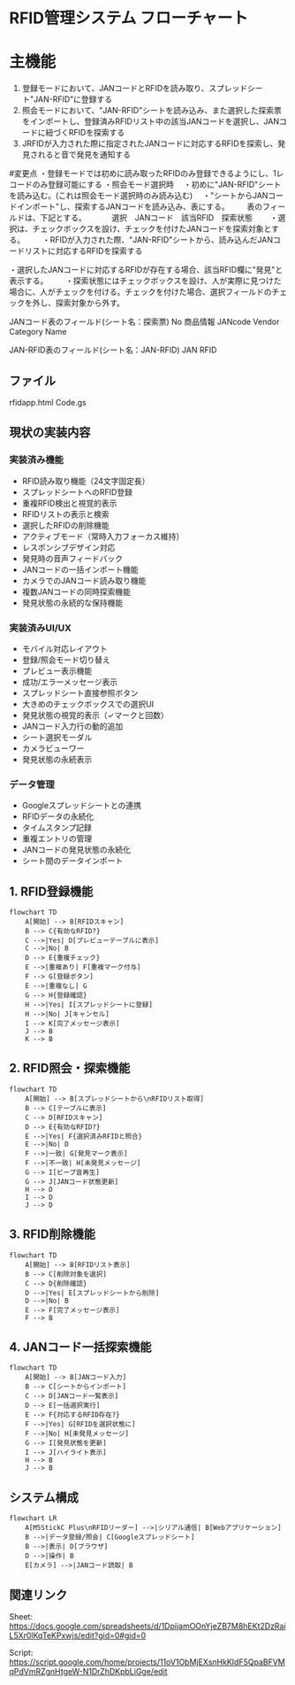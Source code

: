 # RFID管理システム フローチャート

# 主機能
1. 登録モードにおいて、JANコードとRFIDを読み取り、スプレッドシート"JAN-RFID"に登録する
2. 照会モードにおいて、"JAN-RFID"シートを読み込み、また選択した探索票をインポートし、登録済みRFIDリスト中の該当JANコードを選択し、JANコードに紐づくRFIDを探索する
3. JRFIDが入力された際に指定されたJANコードに対応するRFIDを探索し、発見されると音で発見を通知する

#変更点
・登録モードでは初めに読み取ったRFIDのみ登録できるようにし、1レコードのみ登録可能にする
・照会モード選択時
　・初めに"JAN-RFID"シートを読み込む。(これは照会モード選択時のみ読み込む)
　・"シートからJANコードインポート"し、探索するJANコードを読み込み、表にする。
　　表のフィールドは、下記とする。
　　　選択　JANコード　該当RFID　探索状態
　　・選択は、チェックボックスを設け、チェックを付けたJANコードを探索対象とする。
　　・RFIDが入力された際、"JAN-RFID"シートから、読み込んだJANコードリストに対応するRFIDを探索する

・選択したJANコードに対応するRFIDが存在する場合、該当RFID欄に"発見"と表示する。
　　・探索状態にはチェックボックスを設け、人が実際に見つけた場合に、人がチェックを付ける。チェックを付けた場合、選択フィールドのチェックを外し、探索対象から外す。


JANコード表のフィールド(シート名：探索票)
No 商品情報	JANcode	Vendor	Category	Name

JAN-RFID表のフィールド(シート名：JAN-RFID)
JAN RFID


## ファイル
rfidapp.html
Code.gs

## 現状の実装内容
### 実装済み機能
- RFID読み取り機能（24文字固定長）
- スプレッドシートへのRFID登録
- 重複RFID検出と視覚的表示
- RFIDリストの表示と検索
- 選択したRFIDの削除機能
- アクティブモード（常時入力フォーカス維持）
- レスポンシブデザイン対応
- 発見時の音声フィードバック
- JANコードの一括インポート機能
- カメラでのJANコード読み取り機能
- 複数JANコードの同時探索機能
- 発見状態の永続的な保持機能

### 実装済みUI/UX
- モバイル対応レイアウト
- 登録/照会モード切り替え
- プレビュー表示機能
- 成功/エラーメッセージ表示
- スプレッドシート直接参照ボタン
- 大きめのチェックボックスでの選択UI
- 発見状態の視覚的表示（✓マークと回数）
- JANコード入力行の動的追加
- シート選択モーダル
- カメラビューワー
- 発見状態の永続表示

### データ管理
- Googleスプレッドシートとの連携
- RFIDデータの永続化
- タイムスタンプ記録
- 重複エントリの管理
- JANコードの発見状態の永続化
- シート間のデータインポート

## 1. RFID登録機能
```mermaid
flowchart TD
    A[開始] --> B[RFIDスキャン]
    B --> C{有効なRFID?}
    C -->|Yes| D[プレビューテーブルに表示]
    C -->|No| B
    D --> E{重複チェック}
    E -->|重複あり| F[重複マーク付与]
    F --> G[登録ボタン]
    E -->|重複なし| G
    G --> H{登録確認}
    H -->|Yes| I[スプレッドシートに登録]
    H -->|No| J[キャンセル]
    I --> K[完了メッセージ表示]
    J --> B
    K --> B
```

## 2. RFID照会・探索機能
```mermaid
flowchart TD
    A[開始] --> B[スプレッドシートから\nRFIDリスト取得]
    B --> C[テーブルに表示]
    C --> D[RFIDスキャン]
    D --> E{有効なRFID?}
    E -->|Yes| F{選択済みRFIDと照合}
    E -->|No| D
    F -->|一致| G[発見マーク表示]
    F -->|不一致| H[未発見メッセージ]
    G --> I[ビープ音再生]
    G --> J[JANコード状態更新]
    H --> D
    I --> D
    J --> D
```

## 3. RFID削除機能
```mermaid
flowchart TD
    A[開始] --> B[RFIDリスト表示]
    B --> C[削除対象を選択]
    C --> D{削除確認}
    D -->|Yes| E[スプレッドシートから削除]
    D -->|No| B
    E --> F[完了メッセージ表示]
    F --> B
```

## 4. JANコード一括探索機能
```mermaid
flowchart TD
    A[開始] --> B[JANコード入力]
    B --> C[シートからインポート]
    C --> D[JANコード一覧表示]
    D --> E[一括選択実行]
    E --> F{対応するRFID存在?}
    F -->|Yes| G[RFIDを選択状態に]
    F -->|No| H[未発見メッセージ]
    G --> I[発見状態を更新]
    I --> J[ハイライト表示]
    H --> B
    J --> B
```

## システム構成
```mermaid
flowchart LR
    A[M5StickC Plus\nRFIDリーダー] -->|シリアル通信| B[Webアプリケーション]
    B -->|データ登録/照会| C[Googleスプレッドシート]
    B -->|表示| D[ブラウザ]
    D -->|操作| B
    E[カメラ] -->|JANコード読取| B
```

## 関連リンク
Sheet: https://docs.google.com/spreadsheets/d/1DpijamOOnYjeZB7M8hEKt2DzRaiL5Xr0lKqTeKPxwjs/edit?gid=0#gid=0

Script: https://script.google.com/home/projects/11oV1ObMjEXsnHkKIdF5QpaBFVMqPdVmRZgnHtgeW-N1DrZhDKpbLiGge/edit